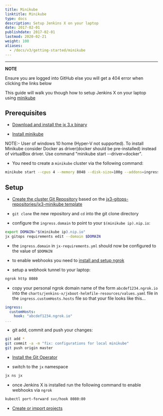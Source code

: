```yaml
---
title: Minikube
linktitle: Minikube
type: docs
description: Setup Jenkins X on your laptop
date: 2017-02-01
publishdate: 2017-02-01
lastmod: 2020-02-21
weight: 100
aliases:
  - /docs/v3/getting-started/minikube
---
```


---
**NOTE**

Ensure you are logged into GitHub else you will get a 404 error when clicking the links below

This guide will walk you though how to setup Jenkins X on your laptop using [minikube](https://kubernetes.io/docs/tasks/tools/install-minikube/)

## Prerequisites

* [Download and install the jx 3.x binary](/docs/v3/guides/jx3/)

* [Install minikube](https://kubernetes.io/docs/tasks/tools/install-minikube/)

NOTE:- User of windows 10 home (Hyper-V not supported). To install Minikube consider Docker as driver(docker should be pre-installed)
       instead of virtualBox driver. Use command "minikube start --driver=docker".

* You need to create a `minikube` cluster via the following command:

```bash
minikube start --cpus 4 --memory 8048 --disk-size=100g --addons=ingress --vm=true
```

## Setup

*  <a href="https://github.com/jx3-gitops-repositories/jx3-minikube/generate" target="github" class="btn bg-primary text-light">Create the cluster Git Repository</a> based on the [jx3-gitops-repositories/jx3-minikube template](https://github.com/jx3-gitops-repositories/jx3-minikube/generate) 

* `git clone` the new repository and `cd` into the git clone directory

* configure the `ingress.domain` to point to your `$(minikube ip).nip.io`:

```bash
export DOMAIN="$(minikube ip).nip.io"
jx gitops requirements edit --domain $DOMAIN
```

* the `ingress.domain` in `jx-requirements.yml` should now be configured to the value of `$DOMAIN`

* to enable webhooks you need to [install and setup ngrok](https://ngrok.com/)

* setup a webhook tunnel to your laptop:

```bash
ngrok http 8080
```

* copy your personal ngrok domain name of the form `abcdef1234.ngrok.io` into the `charts/jenkins-x/jxboot-helmfile-resources/values.yaml` file in the `ingress.customHosts.hosts` file so that your file looks like this...

```yaml
ingress:
  customHosts:
    hook: "abcdef1234.ngrok.io"
...
```

* git add, commit and push your changes:

```bash
git add *
git commit -a -m "fix: configurations for local minikube"
git push origin master
```

* <a href="/docs/v3/guides/operator/" class="btn bg-primary text-light">Install the Git Operator</a> 

* switch to the `jx` namespace

```bash    
jx ns jx
```        

* once Jenkins X is installed run the following command to enable webhooks via `ngrok`

```bash   
kubectl port-forward svc/hook 8080:80
```

*  <a href="/docs/v3/develop/create-project/" class="btn bg-primary text-light">Create or import projects</a>
